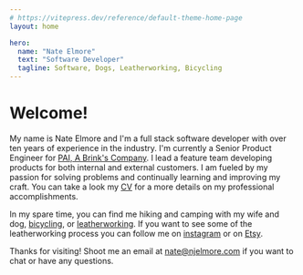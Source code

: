 ```yaml
---
# https://vitepress.dev/reference/default-theme-home-page
layout: home

hero:
  name: "Nate Elmore"
  text: "Software Developer"
  tagline: Software, Dogs, Leatherworking, Bicycling
---
```


# Welcome!

 My name is Nate Elmore and I'm a full stack software developer with over ten years of experience in the industry. I'm currently a Senior Product Engineer for [PAI, A Brink's Company](https://www.gopai.com/). I lead a feature team developing products for both internal and external customers. I am fueled by my passion for solving problems and continually learning and improving my craft. You can take a look my [CV](/cv/) for a more details on my professional accomplishments.

 In my spare time, you can find me hiking and camping with my wife and dog, [bicycling](/commuter-challenge/), or [leatherworking](/leatherworking/). If you want to see some of the leatherworking process you can follow me on [instagram](https://www.instagram.com/birddogleather) or on [Etsy](https://birddogleather.com).

 Thanks for visiting! Shoot me an email at <a href="mailto:nate@njelmore.com">nate@njelmore.com</a> if you want to chat or have any questions.
